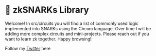 # 🔐 zkSNARKs Library

Welcome! In src/circuits you will find a list of commonly used logic implemented into SNARKs using the Circom language. Over time I will be adding more complex circuits and mini-projects. Please reach out if you want to learn zk together. Happy browsing!

Follow my [Twitter](https://twitter.com/kzdagoof) here
